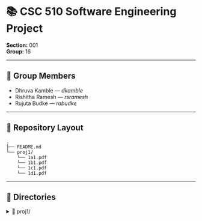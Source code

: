 # 📚 CSC 510 Software Engineering Project  
**Section:** 001  
**Group:** 16  

---

## 👥 Group Members  
- Dhruva Kamble — *dkamble*  
- Rishitha Ramesh — *rsramesh*  
- Rujuta Budke — *rabudke*  

---

## 📂 Repository Layout  
```
.
├── README.md
└── proj1/
    └── 1a1.pdf
    └── 1b1.pdf
    └── 1c1.pdf
    └── 1d1.pdf

```

---
## 📁 Directories  

<details>
<summary>📁 proj1/</summary>

Our submissions:  
- **1a1.pdf** → Stakeholders, biases, prompt reflection, 10 detailed use cases.  
- **1b1.pdf** → Expanded use cases (×3 with health & tax regs), LLM gap analysis (ChatGPT & Gemini Pro, zero-shot vs careful), reflection on differences, and usage cost report.
- **1c1.pdf** → MVP use case filtering, redesigned flows (Preconditions, Main Flow, Subflows, Alternatives), and stakeholder reflection on what was excluded.  
- **1d1.pdf** → Post-pruning decision tree analysis, pessimistic error calculations, evaluation metrics (Accuracy, Recall, Precision, Specificity, F1), and comparison between optimistic vs pessimistic pruning.  

</details>  

